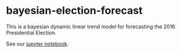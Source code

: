# bayesian-election-forecast

This is a bayesian dynamic linear trend model for forecasting the 2016 Presidential Election. 

See our [jupyter notebook](http://nbviewer.jupyter.org/github/adamgayoso/bayesian-election-forecast/blob/develop/final-project/final-notebook.ipynb).
